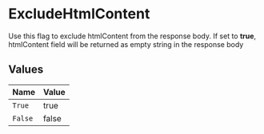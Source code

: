 # ExcludeHtmlContent

Use this flag to exclude htmlContent from the response body. If set to **true**, htmlContent field will be returned as empty string in the response body


## Values

| Name    | Value   |
| ------- | ------- |
| `True`  | true    |
| `False` | false   |